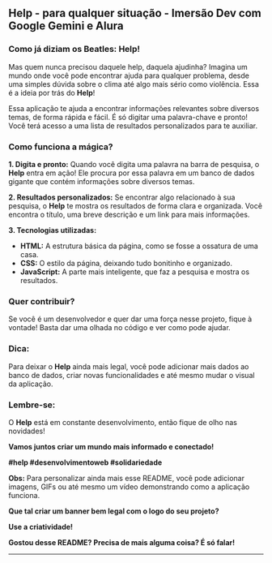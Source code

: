 ## **Help - para qualquer situação - Imersão Dev com Google Gemini e Alura**

### **Como já diziam os Beatles: Help!**

 Mas quem nunca precisou daquele help, daquela ajudinha? Imagina um mundo onde você pode encontrar ajuda para qualquer problema, desde uma simples dúvida sobre o clima até algo mais sério como violência. Essa é a ideia por trás do **Help**! 

Essa aplicação te ajuda a encontrar informações relevantes sobre diversos temas, de forma rápida e fácil. É só digitar uma palavra-chave e pronto! Você terá acesso a uma lista de resultados personalizados para te auxiliar.

### **Como funciona a mágica?**

**1. Digita e pronto:** Quando você digita uma palavra na barra de pesquisa, o **Help** entra em ação! Ele procura por essa palavra em um banco de dados gigante que contém informações sobre diversos temas.

**2. Resultados personalizados:** Se encontrar algo relacionado à sua pesquisa, o **Help** te mostra os resultados de forma clara e organizada. Você encontra o título, uma breve descrição e um link para mais informações.

**3. Tecnologias utilizadas:**

* **HTML:** A estrutura básica da página, como se fosse a ossatura de uma casa.
* **CSS:** O estilo da página, deixando tudo bonitinho e organizado.
* **JavaScript:** A parte mais inteligente, que faz a pesquisa e mostra os resultados.

### **Quer contribuir?**

Se você é um desenvolvedor e quer dar uma força nesse projeto, fique à vontade! Basta dar uma olhada no código e ver como pode ajudar.

### **Dica:**

Para deixar o **Help** ainda mais legal, você pode adicionar mais dados ao banco de dados, criar novas funcionalidades e até mesmo mudar o visual da aplicação.

### **Lembre-se:**

O **Help** está em constante desenvolvimento, então fique de olho nas novidades! 

**Vamos juntos criar um mundo mais informado e conectado!** 

**#help #desenvolvimentoweb #solidariedade**

**Obs:** Para personalizar ainda mais esse README, você pode adicionar imagens, GIFs ou até mesmo um vídeo demonstrando como a aplicação funciona. 

**Que tal criar um banner bem legal com o logo do seu projeto?** 

**Use a criatividade!** 

**Gostou desse README? Precisa de mais alguma coisa? É só falar!** 

---
